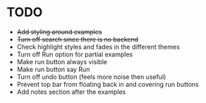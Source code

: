 # TODO

- <strike>Add styling around examples</strike>
- <strike>Turn off search since there is no backend</strike>
- Check highlight styles and fades in the different themes
- Turn off Run option for partial examples
- Make run button always visible
- Make run button say Run
- Turn off undo button (feels more noise then useful)
- Prevent top bar from floating back in and covering run buttons
- Add notes section after the examples
